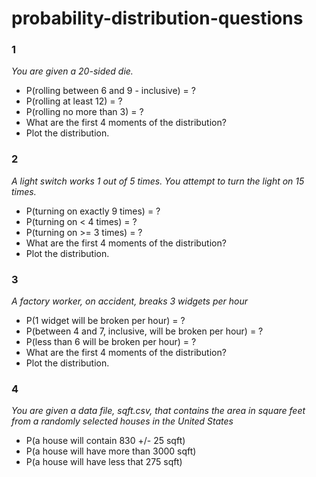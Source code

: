# probability-distribution-questions

### 1

*You are given a 20-sided die.*
- P(rolling between 6 and 9 - inclusive) = ?
- P(rolling at least 12) = ?
- P(rolling no more than 3) = ?
- What are the first 4 moments of the distribution?
- Plot the distribution.

### 2

*A light switch works 1 out of 5 times. You attempt to turn the light on 15 times.*
- P(turning on exactly 9 times) = ?
- P(turning on < 4 times) = ?
- P(turning on >= 3 times) = ?
- What are the first 4 moments of the distribution?
- Plot the distribution.

### 3

*A factory worker, on accident, breaks 3 widgets per hour*
- P(1 widget will be broken per hour) = ?
- P(between 4 and 7, inclusive, will be broken per hour) = ?
- P(less than 6 will be broken per hour) = ?
- What are the first 4 moments of the distribution?
- Plot the distribution.

### 4

*You are given a data file, sqft.csv, that contains the area in square feet from a randomly selected houses in the United States*
- P(a house will contain 830 +/- 25 sqft)
- P(a house will have more than 3000 sqft)
- P(a house will have less that 275 sqft)
